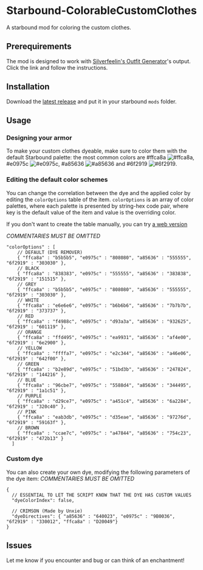 # Starbound-ColorableCustomClothes
A starbound mod for coloring the custom clothes.

## Prerequirements
The mod is designed to work with [Silverfeelin's Outfit Generator](https://github.com/Silverfeelin/Starbound-OutfitGenerator)'s output. Click the link and follow the instructions.

## Installation
Download the [latest release](https://github.com/KrashV/Starbound-ColorableCustomClothes/releases) and put it in your starbound `mods` folder.

## Usage

### Designing your armor
To make your custom clothes dyeable, make sure to color them with the default Starbound palette: the most common colors are #ffca8a ![#ffca8a](https://placehold.it/15/ffca8a/000000?text=+), #e0975c ![#e0975c](https://placehold.it/15/e0975c/000000?text=+), #a85636 ![#a85636](https://placehold.it/15/a85636/000000?text=+) and #6f2919 ![#6f2919](https://placehold.it/15/6f2919/000000?text=+).

### Editing the default color schemes
You can change the correlation between the dye and the applied color by editing the ``colorOptions`` table of the item. ``colorOptions`` is an array of color palettes, where each palette is presented by string-hex code pair, where key is the default value of the item and value is the overriding color.

If you don't want to create the table manually, you can try [a web version](https://krashv.github.io/Starbound-ColorableCustomClothes/)

*COMMENTARIES MUST BE OMITTED*
```json5
"colorOptions" : [
    // DEFAULT (DYE REMOVER)
    { "ffca8a" : "b5b5b5", "e0975c" : "808080", "a85636" : "555555", "6f2919" : "303030" },
    // BLACK
    { "ffca8a" : "838383", "e0975c" : "555555", "a85636" : "383838", "6f2919" : "151515" },
    // GREY
    { "ffca8a" : "b5b5b5", "e0975c" : "808080", "a85636" : "555555", "6f2919" : "303030" },
    // WHITE
    { "ffca8a" : "e6e6e6", "e0975c" : "b6b6b6", "a85636" : "7b7b7b", "6f2919" : "373737" },
    // RED
    { "ffca8a" : "f4988c", "e0975c" : "d93a3a", "a85636" : "932625", "6f2919" : "601119" },
    // ORANGE
    { "ffca8a" : "ffd495", "e0975c" : "ea9931", "a85636" : "af4e00", "6f2919" : "6e2900" },
    // YELLOW
    { "ffca8a" : "ffffa7", "e0975c" : "e2c344", "a85636" : "a46e06", "6f2919" : "642f00" },
    // GREEN
    { "ffca8a" : "b2e89d", "e0975c" : "51bd3b", "a85636" : "247824", "6f2919" : "144216" },
    // BLUE
    { "ffca8a" : "96cbe7", "e0975c" : "5588d4", "a85636" : "344495", "6f2919" : "1a1c51" },
    // PURPLE
    { "ffca8a" : "d29ce7", "e0975c" : "a451c4", "a85636" : "6a2284", "6f2919" : "320c40" },
    // PINK
    { "ffca8a" : "eab3db", "e0975c" : "d35eae", "a85636" : "97276d", "6f2919" : "59163f" },
    // BROWN
    { "ffca8a" : "ccae7c", "e0975c" : "a47844", "a85636" : "754c23", "6f2919" : "472b13" }
  ]
  ```
  
  ### Custom dye
  You can also create your own dye, modifying  the following parameters of the dye item:
  *COMMENTARIES MUST BE OMITTED*
  ```json5
  {
    // ESSENTIAL TO LET THE SCRIPT KNOW THAT THE DYE HAS CUSTOM VALUES
    "dyeColorIndex": false,
    
    // CRIMSON (Made by Unxie)
    "dyeDirectives": { "a85636" : "640023", "e0975c" : "9B0036", "6f2919" : "330012", "ffca8a" : "D20049"}
  }
  ```
  
  ## Issues
  Let me know if you encounter and bug or can think of an enchantment!
